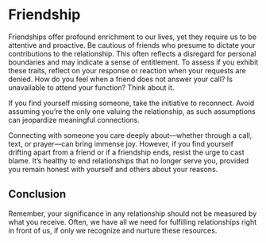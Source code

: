 # Friendship

Friendships offer profound enrichment to our lives, yet they require us to be attentive and proactive. Be cautious of friends who presume to dictate your contributions to the relationship. This often reflects a disregard for personal boundaries and may indicate a sense of entitlement. To assess if you exhibit these traits, reflect on your response or reaction when your requests are denied. How do you feel when a friend does not answer your call? Is unavailable to attend your function? Think about it.

If you find yourself missing someone, take the initiative to reconnect. Avoid assuming you’re the only one valuing the relationship, as such assumptions can jeopardize meaningful connections.

Connecting with someone you care deeply about—whether through a call, text, or prayer—can bring immense joy. However, if you find yourself drifting apart from a friend or if a friendship ends, resist the urge to cast blame. It’s healthy to end relationships that no longer serve you, provided you remain honest with yourself and others about your reasons.

## Conclusion

Remember, your significance in any relationship should not be measured by what you receive. Often, we have all we need for fulfilling relationships right in front of us, if only we recognize and nurture these resources.
